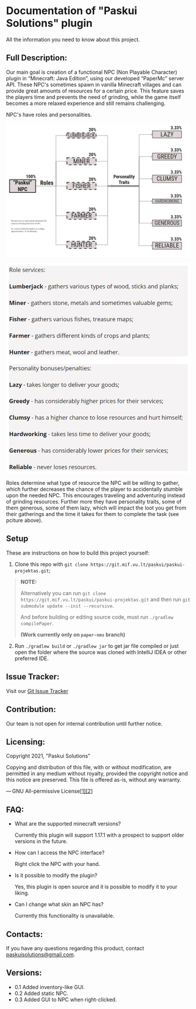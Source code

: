 # Documentation of "Paskui Solutions" plugin

All the information you need to know about this project.

## Full Description:

Our main goal is creation of a functional NPC (Non Playable Character) plugin in “Minecraft: Java Edition”, using our developed “PaperMc” server API. These NPC's sometimes spawn in vanilla Minecraft villages and can provide great amounts of resources for a certain price. This feature saves the players time and prevents the need of grinding, while the game itself becomes a more relaxed experience and still remains challenging. 

NPC's have roles and personalities.

![NPC roles and personalities](pictures/rolepersonalitygraph.png)

![Short role description](pictures/rolepersonality.png)

Roles determine what type of resource the NPC will be willing to gather, which further decreases the chance of the player to accidentally stumble upon the needed NPC. This encourages traveling and adventuring instead of grinding resources.
Further more they have personality traits, some of them generous, some of them lazy, which will impact the loot you get from their gatherings and the time it takes for them to complete the task (see pciture above).

## Setup

These are instructions on how to build this project yourself:

1. Clone this repo with `git clone https://git.mif.vu.lt/paskui/paskui-projektas.git`;

> **NOTE:**
>
> Alternatively you can run `git clone https://git.mif.vu.lt/paskui/paskui-projektas.git` and then run `git submodule update --init --recursive`.
>
> And before building or editing source code, must run `./gradlew compilePaper`.
>
> **(Work currently only on `paper-nms` branch)**


2. Run `./gradlew build` or `./gradlew jar` to get jar file compiled or just open the folder where the source was cloned with IntelliJ IDEA or other preferred IDE.

Issue Tracker:
-
Visit our [Git Issue Tracker](https://git.mif.vu.lt/paskui/paskui-projektas/-/issues)

Contribution:
-
Our team is not open for internal contribution until further notice.

Licensing:
- 
Copyright 2021, "Paskui Solutions"

Copying and distribution of this file, with or without modification, are permitted in any medium without royalty, provided the copyright notice and this notice are preserved. This file is offered as-is, without any warranty.

— GNU All-permissive License[[1]](https://www.gnu.org/licenses/license-list.html#GNUAllPermissive)[[2]](https://www.gnu.org/prep/maintain/html_node/License-Notices-for-Other-Files.html)

## FAQ:

- What are the supported minecraft versions?

    Currently this plugin will support 1.17.1 with a prospect to support older versions in the future.

- How can I access the NPC interface?

    Right click the NPC with your hand.

- Is it possible to modify the plugin? 

    Yes, this plugin is open source and it is possible to modify it to your liking.

- Can I change what skin an NPC has? 

    Currently this functionality is unavailable.

## Contacts:

If you have any questions regarding this product, contact paskuisolutions@gmail.com.

## Versions:

- 0.1 Added inventory-like GUI.
- 0.2 Added static NPC.
- 0.3 Added GUI to NPC when right-clicked.